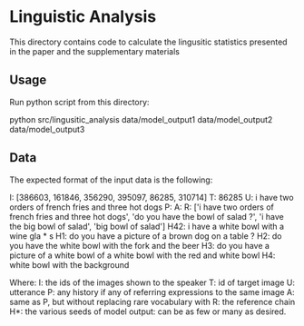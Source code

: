 # Linguistic Analysis

This directory contains code to calculate the lingusitic statistics presented in the paper and the supplementary materials

## Usage

Run python script from this directory:

python src/lingusitic_analysis data/model_output1 data/model_output2 data/model_output3


## Data

The expected format of the input data is the following:

I: [386603, 161846, 356290, 395097, 86285, 310714]
T: 86285
U: <sos> i have two orders of french fries and three hot dogs <eos>
P: <nohs>
A: <nohs>
R: ['i have two orders of french fries and three hot dogs', 'do you have the bowl of salad ?', 'i have the big bowl of salad', 'big bowl of salad']
H42: i have a white bowl with a wine gla * s
H1: do you have a picture of a brown dog on a table ?
H2: do you have the white bowl with the fork and the beer
H3: do you have a picture of a white bowl of a white bowl with the red and white bowl
H4: white bowl with the background

Where:
I: the ids of the images shown to the speaker
T: id of target image
U: utterance
P: any history if any of referring expressions to the same image
A: same as P, but without replacing rare vocabulary with <unk>
R: the reference chain
H*: the various seeds of model output: can be as few or many as desired.

